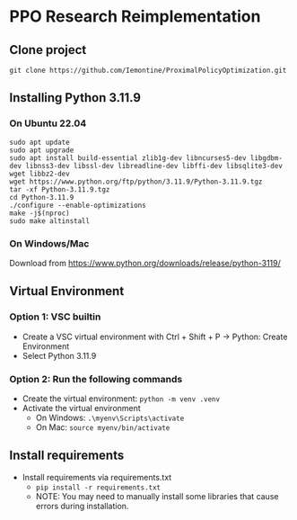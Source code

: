 # PPO Research Reimplementation

## Clone project
```git clone https://github.com/Iemontine/ProximalPolicyOptimization.git```

## Installing Python 3.11.9
### On Ubuntu 22.04
```
sudo apt update
sudo apt upgrade
sudo apt install build-essential zlib1g-dev libncurses5-dev libgdbm-dev libnss3-dev libssl-dev libreadline-dev libffi-dev libsqlite3-dev wget libbz2-dev
wget https://www.python.org/ftp/python/3.11.9/Python-3.11.9.tgz
tar -xf Python-3.11.9.tgz
cd Python-3.11.9
./configure --enable-optimizations
make -j$(nproc)
sudo make altinstall
```
### On Windows/Mac
Download from https://www.python.org/downloads/release/python-3119/

## Virtual Environment
### Option 1: VSC builtin
* Create a VSC virtual environment with Ctrl + Shift + P -> Python: Create Environment
* Select Python 3.11.9
### Option 2: Run the following commands
* Create the virtual environment: ``python -m venv .venv``
* Activate the virtual environment
    * On Windows: ``.\myenv\Scripts\activate``
    * On Mac: ``source myenv/bin/activate``

## Install requirements
* Install requirements via requirements.txt
    * ``pip install -r requirements.txt``
    * NOTE: You may need to manually install some libraries that cause errors during installation.

